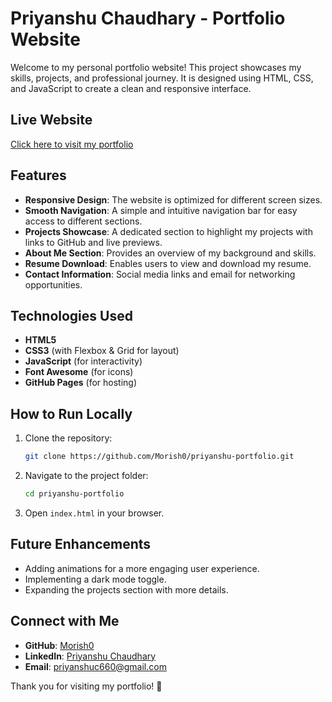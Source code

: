 # Priyanshu Chaudhary - Portfolio Website

Welcome to my personal portfolio website! This project showcases my skills, projects, and professional journey. It is designed using HTML, CSS, and JavaScript to create a clean and responsive interface.

## Live Website
[Click here to visit my portfolio](https://morish0.github.io/priyanshu-portfolio/)

## Features
- **Responsive Design**: The website is optimized for different screen sizes.
- **Smooth Navigation**: A simple and intuitive navigation bar for easy access to different sections.
- **Projects Showcase**: A dedicated section to highlight my projects with links to GitHub and live previews.
- **About Me Section**: Provides an overview of my background and skills.
- **Resume Download**: Enables users to view and download my resume.
- **Contact Information**: Social media links and email for networking opportunities.

## Technologies Used
- **HTML5**
- **CSS3** (with Flexbox & Grid for layout)
- **JavaScript** (for interactivity)
- **Font Awesome** (for icons)
- **GitHub Pages** (for hosting)

## How to Run Locally
1. Clone the repository:
   ```sh
   git clone https://github.com/Morish0/priyanshu-portfolio.git
   ```
2. Navigate to the project folder:
   ```sh
   cd priyanshu-portfolio
   ```
3. Open `index.html` in your browser.

## Future Enhancements
- Adding animations for a more engaging user experience.
- Implementing a dark mode toggle.
- Expanding the projects section with more details.

## Connect with Me
- **GitHub**: [Morish0](https://github.com/Morish0)
- **LinkedIn**: [Priyanshu Chaudhary](https://www.linkedin.com/in/priyanshu-chaudhary-200415329/)
- **Email**: priyanshuc660@gmail.com

Thank you for visiting my portfolio! 🚀
